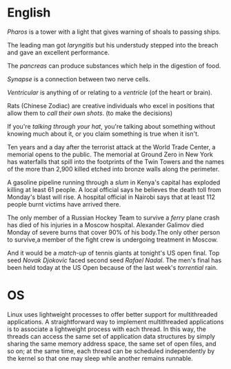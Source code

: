 # English
*Pharos* is a tower with a light that gives warning of shoals to passing ships.

The leading man got *laryngitis* but his understudy stepped into the breach and
gave an excellent performance.

The *pancreas* can produce substances which help in the digestion of food.

*Synapse* is a connection between two nerve cells.

*Ventricular* is anything of or relating to a *ventricle* (of the heart or
brain).

Rats (Chinese Zodiac) are creative individuals who excel in positions that allow
them to *call their own shots*. (to make the decisions)

If you're *talking through your hat*, you're talking about something without
knowing much about it, or you claim something is true when it isn't.

Ten years and a day after the terrorist attack at the World Trade Center, a
memorial opens to the public. The memorial at Ground Zero in New York has
waterfalls that spill into the footprints of the Twin Towers and the names of
the more than 2,900 killed etched into bronze walls along the perimeter.

A gasoline pipeline running through a *slum* in Kenya's capital has exploded
killing at least 61 people. A local official says he believes the death toll 
from Monday's blast will rise. A hospital official in Nairobi says that at least
112 people burnt victims have arrived there.

The only member of a Russian Hockey Team to survive a *ferry* plane crash has
died of his injuries in a Moscow hospital. Alexander Galimov died Monday of
severe burns that cover 90% of his body.The only other person to survive,a
member of the fight crew is undergoing treatment in Moscow.

And it would be a *match-up* of tennis giants at tonight's US open final. Top
seed *Novak Djokovic* faced second seed *Rafael Nadal*. The men's final has been
held today at the US Open because of the last week's *torrential* rain.

# OS
Linux uses lightweight processes to offer better support for multithreaded
applications. A straightforward way to implement multithreaded applications is
to associate a lightweight process with each thread. In this way, the threads
can access the same set of application data structures by simply sharing the
same memory address space, the same set of open files, and so on; at the same
time, each thread can be scheduled independently by the kernel so that one may
sleep while another remains runnable.

